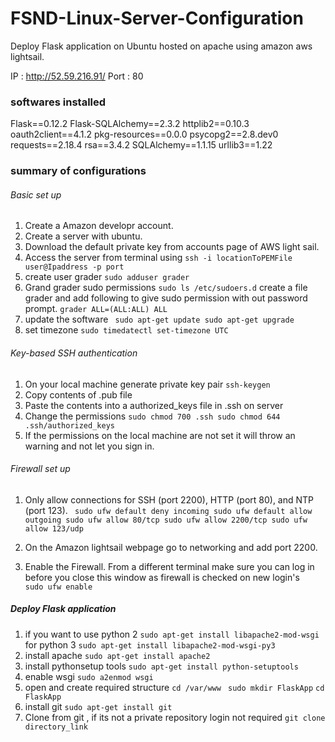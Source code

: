 # FSND-Linux-Server-Configuration

Deploy Flask application on Ubuntu  hosted on apache using amazon aws lightsail.

IP : http://52.59.216.91/
Port : 80

### softwares installed 

Flask==0.12.2
Flask-SQLAlchemy==2.3.2
httplib2==0.10.3
oauth2client==4.1.2
pkg-resources==0.0.0
psycopg2==2.8.dev0
requests==2.18.4
rsa==3.4.2
SQLAlchemy==1.1.15
urllib3==1.22

### summary of configurations 

###### Basic set up 


1. Create a Amazon developr account.
2. Create a server with ubuntu.
3. Download the default private key from accounts page of AWS light sail.
4. Access the server from terminal using 
  `ssh -i locationToPEMFile user@Ipaddress -p port`
5. create user grader `sudo adduser grader`
6. Grand grader sudo permissions 
    `sudo ls /etc/sudoers.d`
    create a file grader and add following to give sudo permission with out password prompt.
    `grader ALL=(ALL:ALL) ALL`
7. update the software 
  ` sudo apt-get update
    sudo apt-get upgrade`
8. set timezone
   `sudo timedatectl set-timezone UTC`
    
###### Key-based SSH authentication

1. On your local machine generate private key pair 
`ssh-keygen`
2. Copy contents of .pub file 
3. Paste the contents into a authorized_keys file in .ssh on server 
4. Change the permissions 
    `sudo chmod 700 .ssh
     sudo chmod 644 .ssh/authorized_keys`
5. If the permissions on the local machine are not set it will throw an warning and not let you sign in. 

###### Firewall set up 

1. Only allow connections for SSH (port 2200), HTTP (port 80), and NTP (port 123).
` sudo ufw default deny incoming
  sudo ufw default allow outgoing
  sudo ufw allow 80/tcp
  sudo ufw allow 2200/tcp
  sudo ufw allow 123/udp` 
  
2. On the Amazon lightsail webpage go to networking and add port 2200. 
3. Enable the Firewall. From a different terminal make sure you can log in before you close this window as firewall is checked on new login's  
    `sudo ufw enable`
    
 ##### Deploy Flask application
 
 1. if you want to use python 2 
 `sudo apt-get install libapache2-mod-wsgi`
 for python 3 
 `sudo apt-get install libapache2-mod-wsgi-py3`
 2. install apache 
 `sudo apt-get install apache2`
 3. install pythonsetup tools
 `sudo apt-get install python-setuptools`
 4. enable wsgi 
 `sudo a2enmod wsgi `
 5. open  and create required structure
  `cd /var/www `
  `sudo mkdir FlaskApp`
  `cd FlaskApp`
 6. install git 
  `sudo apt-get install git`
 7. Clone from git , if its not a private repository login not required
   `git clone directory_link`
   
  
